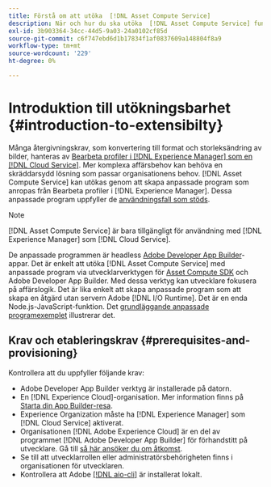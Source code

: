 ```yaml
---
title: Förstå om att utöka  [!DNL Asset Compute Service]
description: När och hur du ska utöka  [!DNL Asset Compute Service] funktionen för anpassad bearbetning av resurser.
exl-id: 3b903364-34cc-44d5-9a03-24a0102cf85d
source-git-commit: c6f747ebd6d1b17834f1af0837609a148804f8a9
workflow-type: tm+mt
source-wordcount: '229'
ht-degree: 0%

---
```


# Introduktion till utökningsbarhet {#introduction-to-extensibilty}

Många återgivningskrav, som konvertering till format och storleksändring av bilder, hanteras av [Bearbeta profiler i [!DNL Experience Manager] som en [!DNL Cloud Service]](https://experienceleague.adobe.com/en/docs/experience-manager-cloud-service/content/assets/asset-microservices-overview). Mer komplexa affärsbehov kan behöva en skräddarsydd lösning som passar organisationens behov. [!DNL Asset Compute Service] kan utökas genom att skapa anpassade program som anropas från Bearbeta profiler i [!DNL Experience Manager]. Dessa anpassade program uppfyller de [användningsfall som stöds](https://experienceleague.adobe.com/en/docs/experience-manager-cloud-service/content/assets/manage/asset-microservices-configure-and-use).

>[!NOTE]
>
>[!DNL Asset Compute Service] är bara tillgängligt för användning med [!DNL Experience Manager] som [!DNL Cloud Service].

De anpassade programmen är headless [Adobe Developer App Builder](https://github.com/AdobeDocs/app-builder)-appar. Det är enkelt att utöka [!DNL Asset Compute Service] med anpassade program via utvecklarverktygen för [Asset Compute SDK](https://github.com/adobe/asset-compute-sdk) och Adobe Developer App Builder. Med dessa verktyg kan utvecklare fokusera på affärslogik. Det är lika enkelt att skapa anpassade program som att skapa en åtgärd utan servern Adobe [!DNL I/O Runtime]. Det är en enda Node.js-JavaScript-funktion. Det [grundläggande anpassade programexemplet](https://github.com/adobe/asset-compute-example-workers/blob/master/projects/worker-basic/worker-basic.js) illustrerar det.

## Krav och etableringskrav {#prerequisites-and-provisioning}

Kontrollera att du uppfyller följande krav:

* Adobe Developer App Builder verktyg är installerade på datorn.
* En [!DNL Experience Cloud]-organisation. Mer information finns på [Starta din App Builder-resa](https://developer.adobe.com/app-builder/docs/getting_started/#acquire-access-and-credentials).
* Experience Organization måste ha [!DNL Experience Manager] som [!DNL Cloud Service] aktiverat.
* Organisationen [!DNL Adobe Experience Cloud] är en del av programmet [!DNL Adobe Developer App Builder] för förhandstitt på utvecklare. Gå till [så här ansöker du om åtkomst](https://developer.adobe.com/app-builder/docs/overview/getting_access).
* Se till att utvecklarrollen eller administratörsbehörigheten finns i organisationen för utvecklaren.
* Kontrollera att Adobe [[!DNL aio-cli]](https://github.com/adobe/aio-cli) är installerat lokalt.

<!-- TBD for later:

* What all accesses and licenses are required?
* What all permissions are required to create, debug, and deploy custom applications?
* How do developers get access and provision the required apps?
* What is repository management?
* Anything on security and data transfer?
* What about handling personal or sensitive information?
* Custom application SLA is dependent on SLAs of various services it depends on.
* Document how the devs can get to know the KPIs of their custom applications. The KPIs are dependent on the performance at Adobe's side, amongst other things.
-->
